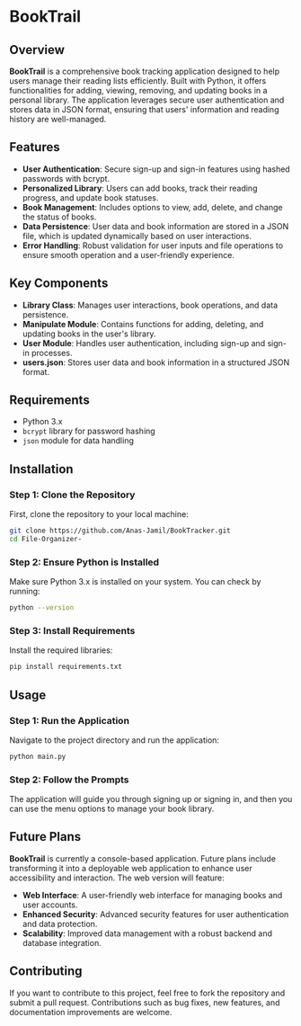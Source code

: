 # BookTrail

## Overview

**BookTrail** is a comprehensive book tracking application designed to help users manage their reading lists efficiently. Built with Python, it offers functionalities for adding, viewing, removing, and updating books in a personal library. The application leverages secure user authentication and stores data in JSON format, ensuring that users' information and reading history are well-managed.

## Features

- **User Authentication**: Secure sign-up and sign-in features using hashed passwords with bcrypt.
- **Personalized Library**: Users can add books, track their reading progress, and update book statuses.
- **Book Management**: Includes options to view, add, delete, and change the status of books.
- **Data Persistence**: User data and book information are stored in a JSON file, which is updated dynamically based on user interactions.
- **Error Handling**: Robust validation for user inputs and file operations to ensure smooth operation and a user-friendly experience.

## Key Components

- **Library Class**: Manages user interactions, book operations, and data persistence.
- **Manipulate Module**: Contains functions for adding, deleting, and updating books in the user's library.
- **User Module**: Handles user authentication, including sign-up and sign-in processes.
- **users.json**: Stores user data and book information in a structured JSON format.

## Requirements

- Python 3.x
- `bcrypt` library for password hashing
- `json` module for data handling

## Installation

### Step 1: Clone the Repository

First, clone the repository to your local machine:

```bash
git clone https://github.com/Anas-Jamil/BookTracker.git
cd File-Organizer-
```

### Step 2: Ensure Python is Installed
Make sure Python 3.x is installed on your system. You can check by running:
```bash
python --version
```

### Step 3: Install Requirements
Install the required libraries:
```bash
pip install requirements.txt
```

## Usage

### Step 1: Run the Application
Navigate to the project directory and run the application:
```bash
python main.py
```

### Step 2: Follow the Prompts
The application will guide you through signing up or signing in, and then you can use the menu options to manage your book library.

## Future Plans

**BookTrail** is currently a console-based application. Future plans include transforming it into a deployable web application to enhance user accessibility and interaction. The web version will feature:

- **Web Interface**: A user-friendly web interface for managing books and user accounts.
- **Enhanced Security**: Advanced security features for user authentication and data protection.
- **Scalability**: Improved data management with a robust backend and database integration.


## Contributing
If you want to contribute to this project, feel free to fork the repository and submit a pull request. Contributions such as bug fixes, new features, and documentation improvements are welcome.

